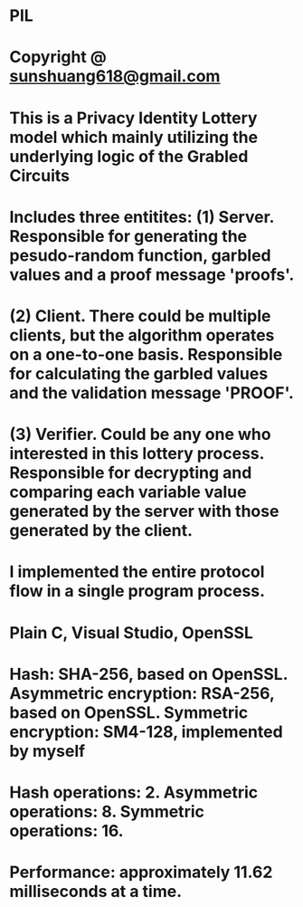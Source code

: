 # PIL
# Copyright @ sunshuang618@gmail.com
# This is a Privacy Identity Lottery model which mainly utilizing the underlying logic of the Grabled Circuits
# Includes three entitites: (1) Server. Responsible for generating the pesudo-random function, garbled values and a proof message 'proofs'.
# (2) Client. There could be multiple clients, but the algorithm operates on a one-to-one basis. Responsible for calculating the garbled values and the validation message 'PROOF'.
# (3) Verifier. Could be any one who interested in this lottery process. Responsible for decrypting and comparing each variable value generated by the server with those generated by the client.
# I implemented the entire protocol flow in a single program process.
# Plain C, Visual Studio, OpenSSL
# Hash: SHA-256, based on OpenSSL. Asymmetric encryption: RSA-256, based on OpenSSL. Symmetric encryption: SM4-128, implemented by myself
# Hash operations: 2.              Asymmetric operations: 8.                         Symmetric operations: 16.
# Performance: approximately 11.62 milliseconds at a time.
